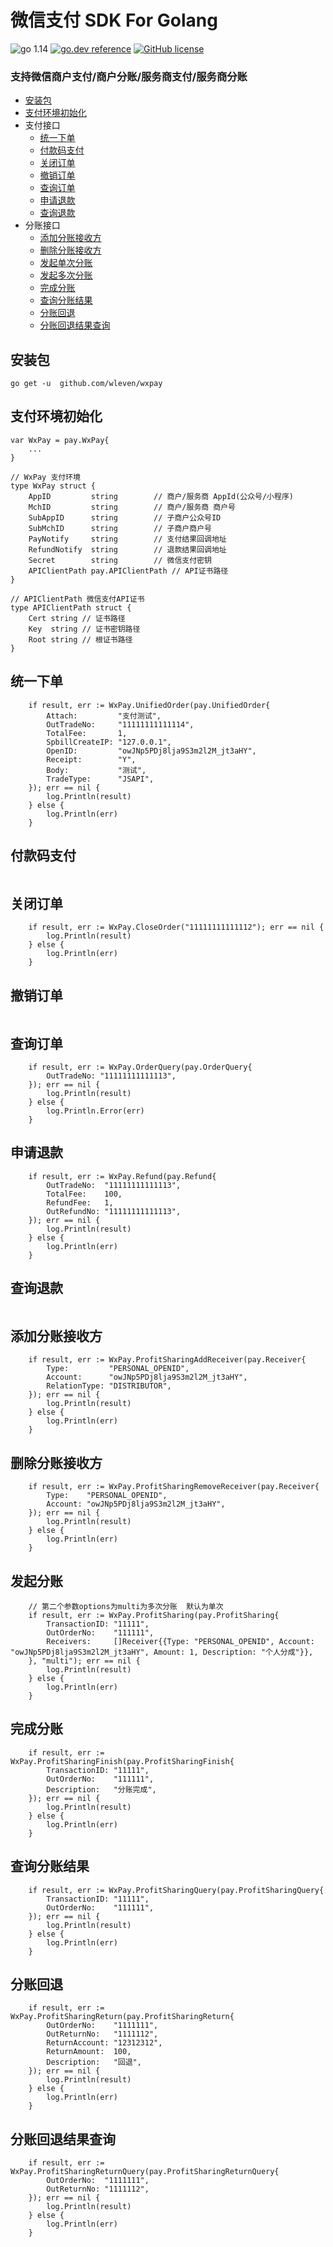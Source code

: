 # 微信支付 SDK For Golang

![go 1.14](https://img.shields.io/badge/go-1.14-green)
[![go.dev reference](https://img.shields.io/badge/go.dev-doc-green)](https://pkg.go.dev/github.com/wleven/wxpay)
[![GitHub license](https://img.shields.io/github/license/wleven/wxpay)](https://github.com/wleven/wxpay/blob/master/LICENSE)


### 支持微信商户支付/商户分账/服务商支付/服务商分账

- [安装包](#安装包)
- [支付环境初始化](#支付环境初始化)
- 支付接口
  - [统一下单](#统一下单)
  - [付款码支付](#付款码支付)
  - [关闭订单](#关闭订单)
  - [撤销订单](#撤销订单)
  - [查询订单](#查询订单)
  - [申请退款](#申请退款)
  - [查询退款](#查询退款)
- 分账接口
  - [添加分账接收方](#添加分账接收方)
  - [删除分账接收方](#删除分账接收方)
  - [发起单次分账](#发起分账)
  - [发起多次分账](#发起分账)
  - [完成分账](#完成分账)
  - [查询分账结果](#查询分账结果)
  - [分账回退](#分账回退)
  - [分账回退结果查询](#分账回退结果查询)

## 安装包

```
go get -u  github.com/wleven/wxpay
```

## 支付环境初始化

```
var WxPay = pay.WxPay{
    ...
}

// WxPay 支付环境
type WxPay struct {
	AppID         string        // 商户/服务商 AppId(公众号/小程序)
	MchID         string        // 商户/服务商 商户号
	SubAppID      string        // 子商户公众号ID
	SubMchID      string        // 子商户商户号
	PayNotify     string        // 支付结果回调地址
	RefundNotify  string        // 退款结果回调地址
	Secret        string        // 微信支付密钥
	APIClientPath pay.APIClientPath // API证书路径
}

// APIClientPath 微信支付API证书
type APIClientPath struct {
	Cert string // 证书路径
	Key  string // 证书密钥路径
	Root string // 根证书路径
}

```

## 统一下单

```
    if result, err := WxPay.UnifiedOrder(pay.UnifiedOrder{
		Attach:         "支付测试",
		OutTradeNo:     "11111111111114",
		TotalFee:       1,
		SpbillCreateIP: "127.0.0.1",
		OpenID:         "owJNp5PDj8lja9S3m2l2M_jt3aHY",
		Receipt:        "Y",
		Body:           "测试",
		TradeType:      "JSAPI",
	}); err == nil {
		log.Println(result)
	} else {
		log.Println(err)
	}
```

## 付款码支付

```

```

## 关闭订单

```
	if result, err := WxPay.CloseOrder("11111111111112"); err == nil {
		log.Println(result)
	} else {
		log.Println(err)
	}

```

## 撤销订单

```

```

## 查询订单

```
	if result, err := WxPay.OrderQuery(pay.OrderQuery{
		OutTradeNo: "11111111111113",
	}); err == nil {
		log.Println(result)
	} else {
		log.Println.Error(err)
	}
```

## 申请退款

```
	if result, err := WxPay.Refund(pay.Refund{
		OutTradeNo:  "11111111111113",
		TotalFee:    100,
		RefundFee:   1,
		OutRefundNo: "11111111111113",
	}); err == nil {
		log.Println(result)
	} else {
		log.Println(err)
	}
```

## 查询退款

```

```

## 添加分账接收方

```
	if result, err := WxPay.ProfitSharingAddReceiver(pay.Receiver{
		Type:         "PERSONAL_OPENID",
		Account:      "owJNp5PDj8lja9S3m2l2M_jt3aHY",
		RelationType: "DISTRIBUTOR",
	}); err == nil {
		log.Println(result)
	} else {
		log.Println(err)
	}

```

## 删除分账接收方

```
    if result, err := WxPay.ProfitSharingRemoveReceiver(pay.Receiver{
		Type:    "PERSONAL_OPENID",
		Account: "owJNp5PDj8lja9S3m2l2M_jt3aHY",
	}); err == nil {
		log.Println(result)
	} else {
		log.Println(err)
	}

```

## 发起分账

```
	// 第二个参数options为multi为多次分账  默认为单次
	if result, err := WxPay.ProfitSharing(pay.ProfitSharing{
		TransactionID: "11111",
		OutOrderNo:    "111111",
		Receivers:     []Receiver{{Type: "PERSONAL_OPENID", Account: "owJNp5PDj8lja9S3m2l2M_jt3aHY", Amount: 1, Description: "个人分成"}},
	}, "multi"); err == nil {
		log.Println(result)
	} else {
		log.Println(err)
	}

```

## 完成分账

```
	if result, err := WxPay.ProfitSharingFinish(pay.ProfitSharingFinish{
		TransactionID: "11111",
		OutOrderNo:    "111111",
		Description:   "分账完成",
	}); err == nil {
		log.Println(result)
	} else {
		log.Println(err)
	}

```

## 查询分账结果

```
	if result, err := WxPay.ProfitSharingQuery(pay.ProfitSharingQuery{
		TransactionID: "11111",
		OutOrderNo:    "111111",
	}); err == nil {
		log.Println(result)
	} else {
		log.Println(err)
	}

```

## 分账回退

```
	if result, err := WxPay.ProfitSharingReturn(pay.ProfitSharingReturn{
		OutOrderNo:    "1111111",
		OutReturnNo:   "1111112",
		ReturnAccount: "12312312",
		ReturnAmount:  100,
		Description:   "回退",
	}); err == nil {
		log.Println(result)
	} else {
		log.Println(err)
	}

```

## 分账回退结果查询

```
	if result, err := WxPay.ProfitSharingReturnQuery(pay.ProfitSharingReturnQuery{
		OutOrderNo:  "1111111",
		OutReturnNo: "1111112",
	}); err == nil {
		log.Println(result)
	} else {
		log.Println(err)
	}

```

